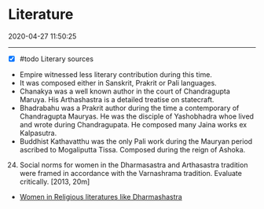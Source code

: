 # Literature
2020-04-27 11:50:25

---

- [x] #todo Literary sources
- Empire witnessed less literary contribution during this time.
- It was composed either in Sanskrit, Prakrit or Pali languages.
- Chanakya was a well known author in the court of Chandragupta Maruya. His Arthashastra is a detailed treatise on statecraft.
- Bhadrabahu was a Prakrit author during the time a contemporary of Chandragupta Mauryas. He was the disciple of Yashobhadra whoe lived and wrote during Chandragupata. He composed many Jaina works ex Kalpasutra.
- Buddhist Kathavatthu was the only Pali work during the Mauryan period ascribed to Mogaliputta Tissa. Composed during the reign of Ashoka.




24. Social norms for women in the Dharmasastra and Arthasastra tradition were framed in accordance with the Varnashrama tradition. Evaluate critically. [2013, 20m]
-   [Women in Religious literatures like Dharmashastra](onenote:[[Religion]],%20Spread%20of%20Religion&section-id={C0CC9BD8-A1E3-4D8E-BE38-44EB6ABF19EE}&page-id={B38901C0-A1A8-4DBE-8215-69F37274D7F7}&object-id={3A801F6D-0669-47E9-BC29-B6E4EFCD3616}&C&base-path=https://d.docs.live.net/bbc8be5bd337910c/Documents/History%20Optional/Ancient%20History/Part%20II/Mauryan%20Empire.one)